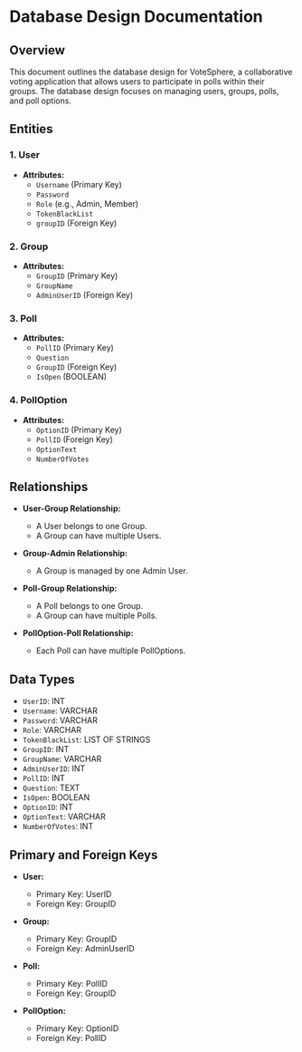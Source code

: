 # Database Design Documentation

## Overview

This document outlines the database design for VoteSphere, a collaborative voting application that allows
users to participate in polls within their groups. The database design focuses on managing users, groups,
polls, and poll options.

## Entities

### 1. User

- **Attributes:**
  - `Username` (Primary Key)
  - `Password`
  - `Role` (e.g., Admin, Member)
  - `TokenBlackList`
  - `groupID` (Foreign Key)

### 2. Group

- **Attributes:**
  - `GroupID` (Primary Key)
  - `GroupName`
  - `AdminUserID` (Foreign Key)

### 3. Poll

- **Attributes:**
  - `PollID` (Primary Key)
  - `Question`
  - `GroupID` (Foreign Key)
  - `IsOpen` (BOOLEAN)

### 4. PollOption

- **Attributes:**
  - `OptionID` (Primary Key)
  - `PollID` (Foreign Key)
  - `OptionText`
  - `NumberOfVotes`

## Relationships

- **User-Group Relationship:**

  - A User belongs to one Group.
  - A Group can have multiple Users.

- **Group-Admin Relationship:**

  - A Group is managed by one Admin User.

- **Poll-Group Relationship:**

  - A Poll belongs to one Group.
  - A Group can have multiple Polls.

- **PollOption-Poll Relationship:**
  - Each Poll can have multiple PollOptions.

## Data Types

- `UserID`: INT
- `Username`: VARCHAR
- `Password`: VARCHAR
- `Role`: VARCHAR
- `TokenBlackList`: LIST OF STRINGS
- `GroupID`: INT
- `GroupName`: VARCHAR
- `AdminUserID`: INT
- `PollID`: INT
- `Question`: TEXT
- `IsOpen`: BOOLEAN
- `OptionID`: INT
- `OptionText`: VARCHAR
- `NumberOfVotes`: INT

## Primary and Foreign Keys

- **User:**

  - Primary Key: UserID
  - Foreign Key: GroupID

- **Group:**

  - Primary Key: GroupID
  - Foreign Key: AdminUserID

- **Poll:**

  - Primary Key: PollID
  - Foreign Key: GroupID

- **PollOption:**
  - Primary Key: OptionID
  - Foreign Key: PollID
